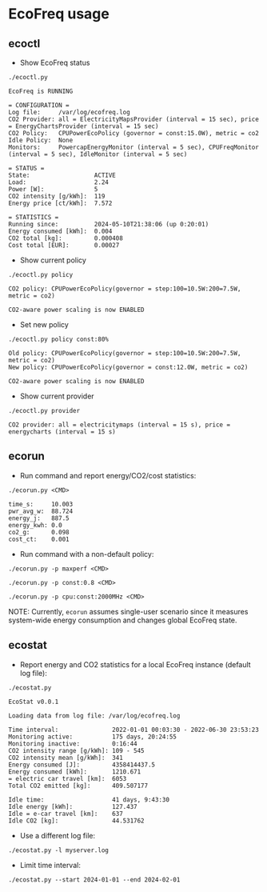 # EcoFreq usage

## ecoctl

* Show EcoFreq status

```
./ecoctl.py
```
```
EcoFreq is RUNNING

= CONFIGURATION =
Log file:     /var/log/ecofreq.log
CO2 Provider: all = ElectricityMapsProvider (interval = 15 sec), price = EnergyChartsProvider (interval = 15 sec)
CO2 Policy:   CPUPowerEcoPolicy (governor = const:15.0W), metric = co2
Idle Policy:  None
Monitors:     PowercapEnergyMonitor (interval = 5 sec), CPUFreqMonitor (interval = 5 sec), IdleMonitor (interval = 5 sec)

= STATUS =
State:                  ACTIVE
Load:                   2.24
Power [W]:              5
CO2 intensity [g/kWh]:  119
Energy price [ct/kWh]:  7.572

= STATISTICS =
Running since:          2024-05-10T21:38:06 (up 0:20:01)
Energy consumed [kWh]:  0.004
CO2 total [kg]:         0.000408
Cost total [EUR]:       0.00027
```

* Show current policy

```
./ecoctl.py policy
```
```
CO2 policy: CPUPowerEcoPolicy(governor = step:100=10.5W:200=7.5W, metric = co2)

CO2-aware power scaling is now ENABLED
```

* Set new policy

```
./ecoctl.py policy const:80%
```
```
Old policy: CPUPowerEcoPolicy(governor = step:100=10.5W:200=7.5W, metric = co2)
New policy: CPUPowerEcoPolicy(governor = const:12.0W, metric = co2)

CO2-aware power scaling is now ENABLED
```

* Show current provider

```
./ecoctl.py provider
```
```
CO2 provider: all = electricitymaps (interval = 15 s), price = energycharts (interval = 15 s)
```


## ecorun


* Run command and report energy/CO2/cost statistics:

```
./ecorun.py <CMD>
```

```
time_s:     10.003
pwr_avg_w:  88.724
energy_j:   887.5
energy_kwh: 0.0
co2_g:      0.098
cost_ct:    0.001
```

* Run command with a non-default policy:

```
./ecorun.py -p maxperf <CMD>
```

```
./ecorun.py -p const:0.8 <CMD>
```

```
./ecorun.py -p cpu:const:2000MHz <CMD>
```

NOTE: Currently, `ecorun` assumes single-user scenario since it measures system-wide energy consumption and changes global EcoFreq state.

## ecostat

* Report energy and CO2 statistics for a local EcoFreq instance (default log file):

```
./ecostat.py
```
```
EcoStat v0.0.1

Loading data from log file: /var/log/ecofreq.log

Time interval:               2022-01-01 00:03:30 - 2022-06-30 23:53:23
Monitoring active:           175 days, 20:24:55
Monitoring inactive:         0:16:44
CO2 intensity range [g/kWh]: 109 - 545
CO2 intensity mean [g/kWh]:  341
Energy consumed [J]:         4358414437.5
Energy consumed [kWh]:       1210.671
= electric car travel [km]:  6053
Total CO2 emitted [kg]:      409.507177

Idle time:                   41 days, 9:43:30
Idle energy [kWh]:           127.437
Idle = e-car travel [km]:    637
Idle CO2 [kg]:               44.531762
```

* Use a different log file:

```
./ecostat.py -l myserver.log
```


* Limit time interval:

```
./ecostat.py --start 2024-01-01 --end 2024-02-01
```



